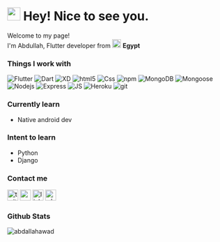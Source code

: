 <h1><img src="https://emojis.slackmojis.com/emojis/images/1531849430/4246/blob-sunglasses.gif?1531849430" width="30"/> Hey! Nice to see you.</h1>


<p>Welcome to my page! </br> I'm Abdullah, Flutter developer from <img src="https://cdn-icons-png.flaticon.com/512/203/203024.png" width="20"/> <b>Egypt</b> </p>
<h3>Things I work with</h3>
<p>
  <img alt="Flutter" src="https://img.shields.io/badge/-Flutter-13548b?style=flat-square&logo=flutter&logoColor=white" />
   <img alt="Dart" src="https://img.shields.io/badge/-Dart-13548b?style=flat-square&logo=dart&logoColor=white" />
 <img alt="XD" src="https://img.shields.io/badge/-XD-37002b?style=flat-square&logo=adobexd&logoColor=white" />
  <img alt="html5" src="https://img.shields.io/badge/-HTML5-E34F26?style=flat-square&logo=html5&logoColor=white" />
   <img alt="Css" src="https://img.shields.io/badge/-CSS3-1d3aaa?style=flat-square&logo=css3&logoColor=white" />
  <img alt="npm" src="https://img.shields.io/badge/-NPM-CB3837?style=flat-square&logo=npm&logoColor=white" />
  <img alt="MongoDB" src="https://img.shields.io/badge/-MongoDB-13aa52?style=flat-square&logo=mongodb&logoColor=white" />
  <img alt="Mongoose" src="https://img.shields.io/badge/-Mongoose-6f0f0e?style=flat-square&logo=mongoose&logoColor=white" />
  <img alt="Nodejs" src="https://img.shields.io/badge/-Nodejs-43853d?style=flat-square&logo=Node.js&logoColor=white" />
  <img alt="Express" src="https://img.shields.io/badge/-Express-c50100?style=flat-square&logo=Express&logoColor=white" />
   <img alt="JS" src="https://img.shields.io/badge/-Javascript-FFFF00?style=flat-square&logo=javascript&logoColor=black" />
   <img alt="Heroku" src="https://img.shields.io/badge/-Heroku-430098?style=flat-square&logo=heroku&logoColor=white" />
   <img alt="git" src="https://img.shields.io/badge/-Git-F05032?style=flat-square&logo=git&logoColor=white" />
</p>

<h3>Currently learn</h3>
<ul>
<li>Native android dev</li>
</ul>
<h3>Intent to learn</h3>
<ul>
<li>Python</li>
<li>Django</li>
</ul>
<h3>Contact me</h3>
<a href="https://twitter.com/Abdallah3122001"><img src="https://cdn-icons-png.flaticon.com/512/145/145812.png" width="25px" alt="twitter"></a>
<a href="http://abdulah4.herokuapp.com/#contact"><img src="https://cdn-icons.flaticon.com/png/512/1329/premium/1329016.png?token=exp=1651140541~hmac=2e5f319cd122e64bd573c7e951c7e78e" width="25px" alt="my website"></a>
<a href="https://www.linkedin.com/in/abdallah-awad-777212171/"><img src="https://cdn-icons.flaticon.com/png/512/3536/premium/3536505.png?token=exp=1651140761~hmac=edda9e309391d16390f31323588edb20" width="25px" alt="linkedin"></a>
<a href="https://wa.me/+201026828490"><img src="https://cdn-icons-png.flaticon.com/512/1384/1384055.png" alt="whatsapp" width="25px"></a>


<h3>Github Stats</h3>
<p align="start"><img align="center" src="https://github-readme-stats.vercel.app/api?username=Abdallahawd&theme=tokyonight&show_icons=true" alt="abdallahawad" /></p>

